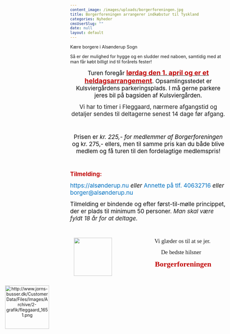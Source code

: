 ```yaml
---
content_image: /images/uploads/borgerforeningen.jpg
title: Borgerforeningen arrangerer indkøbstur til Tyskland
categories: Nyheder
cmsUserSlug: ""
date: null
layout: default
---
```


Kære borgere i Alsønderup Sogn

Så er der mulighed for hygge og en sludder med naboen, samtidig
med at man får købt billigt ind til forårets fester!

<p align=center style='text-align:center'><span style='font-size:14.0pt;
color:#070707'>Turen foregår </span><b style='mso-bidi-font-weight:normal'><u><span
style='font-size:16.0pt;color:#C00000'>lørdag den 1. april og er et heldagsarrangement</span></u></b><span
style='font-size:14.0pt;color:#070707'>. Opsamlingsstedet er Kulsviergårdens
parkeringsplads. I må gerne parkere jeres bil på bagsiden af Kulsviergården.<o:p></o:p></span></p>

<p align=center style='text-align:center'><span style='font-size:14.0pt'>Vi har
to timer i <span style='mso-bidi-font-weight:bold'>Fleggaard, nærmere
afgangstid og detaljer sendes til deltagerne senest 14 dage før afgang.

<p align=center style='text-align:center'><span style='font-size:14.0pt;
color:#070707'><o:p>&nbsp;</o:p></span></p>

<p align=center style='text-align:center'><span style='font-size:14.0pt;
color:#070707'>Prisen er <i style='mso-bidi-font-style:normal'>kr. 225,- for
medlemmer af Borgerforeningen</i> og kr. 275,- ellers, men til samme pris kan
du både blive medlem og få turen til den fordelagtige medlemspris! <o:p></o:p></span></p>

<p><span style='font-size:14.0pt;mso-bidi-font-weight:bold'><o:p>&nbsp;</o:p></span></p>

<p><b style='mso-bidi-font-weight:normal'><span style='font-size:14.0pt;
color:#C00000'>Tilmelding:<o:p></o:p></span></b></p>

<p><span style='font-size:14.0pt;color:#0070C0'>https://alsønderup.nu</span><span
style='font-size:14.0pt;color:#00B0F0'> </span><i style='mso-bidi-font-style:
normal'><span style='font-size:14.0pt;color:#0C0C0C'>eller</span></i><span
style='font-size:14.0pt;color:#0C0C0C'> </span><span style='font-size:14.0pt;
color:#0070C0'>Annette på tlf. 40632716</span><span style='font-size:14.0pt;
color:#0C0C0C'> <i style='mso-bidi-font-style:normal'>eller</i> </span><span
style='font-size:14.0pt;color:#0070C0'>borger@alsønderup.nu<o:p></o:p></span></p>

<p><span style='font-size:14.0pt;color:#0C0C0C'>Tilmelding er bindende og efter
først-til-mølle princippet, der er plads til minimum 50 personer</span><span
style='font-size:14.0pt'>.<i style='mso-bidi-font-style:normal'> Man skal være
fyldt 18 år for at deltage.</i><o:p></o:p></span></p>

<p><span style='font-size:14.0pt;color:#0C0C0C'><o:p>&nbsp;</o:p></span></p>

<p class=MsoNormal align=center style='mso-margin-top-alt:auto;mso-margin-bottom-alt:
auto;text-align:center;line-height:normal'><!--[if gte vml 1]><v:shapetype
 id="_x0000_t75" coordsize="21600,21600" o:spt="75" o:preferrelative="t"
 path="m@4@5l@4@11@9@11@9@5xe" filled="f" stroked="f">
 <v:stroke joinstyle="miter"/>
 <v:formulas>
  <v:f eqn="if lineDrawn pixelLineWidth 0"/>
  <v:f eqn="sum @0 1 0"/>
  <v:f eqn="sum 0 0 @1"/>
  <v:f eqn="prod @2 1 2"/>
  <v:f eqn="prod @3 21600 pixelWidth"/>
  <v:f eqn="prod @3 21600 pixelHeight"/>
  <v:f eqn="sum @0 0 1"/>
  <v:f eqn="prod @6 1 2"/>
  <v:f eqn="prod @7 21600 pixelWidth"/>
  <v:f eqn="sum @8 21600 0"/>
  <v:f eqn="prod @7 21600 pixelHeight"/>
  <v:f eqn="sum @10 21600 0"/>
 </v:formulas>
 <v:path o:extrusionok="f" gradientshapeok="t" o:connecttype="rect"/>
 <o:lock v:ext="edit" aspectratio="t"/>
</v:shapetype><v:shape id="Picture_x0020_2" o:spid="_x0000_s1027" type="#_x0000_t75"
 style='position:absolute;left:0;text-align:left;margin-left:376.6pt;
 margin-top:.5pt;width:92.65pt;height:92.65pt;z-index:-251656192;visibility:visible;
 mso-wrap-style:square;mso-width-percent:0;mso-height-percent:0;
 mso-wrap-distance-left:9pt;mso-wrap-distance-top:0;mso-wrap-distance-right:9pt;
 mso-wrap-distance-bottom:0;mso-position-horizontal:absolute;
 mso-position-horizontal-relative:text;mso-position-vertical:absolute;
 mso-position-vertical-relative:text;mso-width-percent:0;mso-height-percent:0;
 mso-width-relative:margin;mso-height-relative:margin'>
 <v:imagedata src="file:///C:\Users\HP\AppData\Local\Temp\msohtmlclip1\01\clip_image001.png"
  o:title=""/>
 <w:wrap type="tight"/>
</v:shape><![endif]--><![if !vml]><img width=123 height=123
src="file:///C:\Users\HP\AppData\Local\Temp\msohtmlclip1\01\clip_image002.png"
align=left hspace=12 v:shapes="Picture_x0020_2"><![endif]><!--[if gte vml 1]><v:shape
 id="Billede_x0020_5" o:spid="_x0000_s1026" type="#_x0000_t75" alt="http://www.jorns-busser.dk/CustomerData/Files/Images/Archive/2-grafik/fleggaard_1651.png"
 style='position:absolute;left:0;text-align:left;margin-left:0;margin-top:.7pt;
 width:106.5pt;height:105pt;z-index:-251658240;visibility:visible;
 mso-wrap-style:square;mso-wrap-distance-left:9pt;mso-wrap-distance-top:0;
 mso-wrap-distance-right:9pt;mso-wrap-distance-bottom:0;
 mso-position-horizontal:left;mso-position-horizontal-relative:margin;
 mso-position-vertical:absolute;mso-position-vertical-relative:text'>
 <v:imagedata src="file:///C:\Users\HP\AppData\Local\Temp\msohtmlclip1\01\clip_image003.png"
  o:title="fleggaard_1651"/>
 <w:wrap anchorx="margin"/>
</v:shape><![endif]--><![if !vml]><span style='mso-ignore:vglayout;position:
absolute;z-index:-1895825408;left:0px;margin-left:0px;margin-top:154px;
width:178px;height:175px'><img width=142 height=140
src="file:///C:\Users\HP\AppData\Local\Temp\msohtmlclip1\01\clip_image003.png"
alt="http://www.jorns-busser.dk/CustomerData/Files/Images/Archive/2-grafik/fleggaard_1651.png"
v:shapes="Billede_x0020_5"></span><![endif]><span style='font-size:14.0pt;
font-family:"Times New Roman",serif;mso-fareast-font-family:"Times New Roman";
mso-fareast-language:DA'><span style='mso-spacerun:yes'>                </span>Vi
glæder os til at se jer.<o:p></o:p></span></p>

<p class=MsoNormal align=center style='mso-margin-top-alt:auto;mso-margin-bottom-alt:
auto;text-align:center;line-height:normal'><span style='font-size:14.0pt;
font-family:"Times New Roman",serif;mso-fareast-font-family:"Times New Roman";
mso-fareast-language:DA'><span style='mso-spacerun:yes'>              </span>De
bedste hilsner<o:p></o:p></span></p>

<p class=MsoNormal align=center style='mso-margin-top-alt:auto;mso-margin-bottom-alt:
auto;text-align:center;line-height:normal'><b style='mso-bidi-font-weight:normal'><span
style='font-size:18.0pt;font-family:"Times New Roman",serif;mso-fareast-font-family:
"Times New Roman";color:#C00000;mso-fareast-language:DA'><span
style='mso-spacerun:yes'>             </span>Borgerforeningen<o:p></o:p></span></b></p>

<!--EndFragment-->
</body>

</html>
